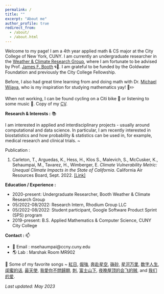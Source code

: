 ```yaml
---
permalink: /
title: ""
excerpt: "About me"
author_profile: true
redirect_from: 
  - /about/
  - /about.html
---
```


Welcome to my page! I am a 4th year applied math & CS major at the City College of New York, CUNY. I am currently an undergraduate researcher in the [Weather & Climate Research Group](https://jfbooth.ccny.cuny.edu/), where I am fortunate to be advised by Prof. [James F. Booth](https://www.ccny.cuny.edu/profiles/james-booth) 🌀🌊. I am grateful to be funded by the Goldwater Foundation and previously the City College Fellowship.

Before, I also had great time learning from and doing math with Dr. [Michael Wijaya](https://holdfirst.wordpress.com/), who is my inspiration for studying mathematics yay! 📔✏️

When not working, I can be found cycling on a Citi bike 🚴 or listening to some music 🎵. Copy of my [CV](https://www.dropbox.com/s/z6xv2q52l2wpw98/MS_CV_P_05_27_2023.pdf?dl=0). 

<b>Research & Interests :</b> 📚

I am interested in applied and interdisciplinary projects - usually around computational and data science. In particular, I am recently interested in biostatistics and how probability & statistics can be used in, for example, medical research and clinical trials. ~

Publication : 

1. Carleton, T., Arguedas, K., Hess, H., Klos S., Malevich, S., McCusker, K., Sehaumpai, M., Tavarez, H., Wimberger, E. *Climate Vulnerability Metric: Unequal Climate Impacts in the State of California*. California Air Resources Board, Sept. 2022. [[Link]](https://ww2.arb.ca.gov/sites/default/files/2022-11/2022-sp-appendix-k-climate-vulnerability-metric_0.pdf)

<b>Education / Experience :</b> 

- 2020-present: Undergraduate Researcher, Booth Weather & Climate Research Group
- 05/2022-08/2022: Research Intern, Rhodium Group LLC
- 05/2022-08/2022: Student participant, Google Software Product Sprint (SPS) program
- 2019-present: B.S. Applied Mathematics & Computer Science, CUNY City College

<b>Contact :</b> 📫
- 📧 Email : msehaumpai<span>@<span>ccny.cuny.edu 
- 🌎 Lab : Marshak Room MR902

🎵 Some of my favorite songs ~ [紅日](https://www.youtube.com/watch?v=YQn8FXuIHTU), [倔強](https://www.youtube.com/watch?v=UnO8UHbqUCs), [奔赴星空](https://www.youtube.com/watch?v=V-8YuvTLMl8), [硃砂](https://www.youtube.com/watch?v=Q_K6atAZVb0), [星河万里](https://www.youtube.com/watch?v=K7_b9LAjf7k), [数字人生](https://www.youtube.com/watch?v=0HVTY0dMEs0), [闺蜜的话](https://www.youtube.com/watch?v=4hSFyTO1LpQ), [最天使](https://www.youtube.com/watch?v=azynen7n8cw), [我愛你不問歸期](https://www.youtube.com/watch?v=zaCsjAV-xC4), [刺](https://www.youtube.com/watch?v=VNahtGaLZac), [富士山下](https://www.youtube.com/watch?v=qxTjxO2JcDk), [夜晚屋顶的会飞的贼](https://www.youtube.com/watch?v=kmB8vrKFPUI), and [我们的爱](https://www.youtube.com/watch?v=SCFlWiMbHd0).

*Last updated: May 2023*